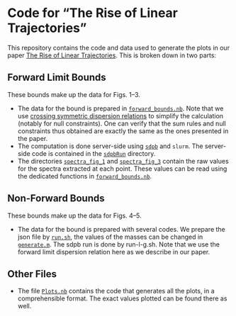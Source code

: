 # Code for “The Rise of Linear Trajectories”

This repository contains the code and data used to generate the plots in
our paper
[The Rise of Linear Trajectories](https://arxiv.org/abs/2510.07991).
This is broken down in two parts:

## Forward Limit Bounds

These bounds make up the data for Figs. 1–3.

- The data for the bound is prepared in
  [`forward_bounds.nb`](forward_bounds.nb). Note that we use
  [crossing symmetric dispersion relations](https://doi.org/10.1103/PhysRevLett.126.181601)
  to simplify the calculation (notably for null constraints). One can
  verify that the sum rules and null constraints thus obtained are
  exactly the same as the ones presented in the paper.
- The computation is done server-side using
  [`sdpb`](https://github.com/davidsd/sdpb) and `slurm`. The server-side
  code is contained in the [`sdpbRun`](sdpbRun) directory.
- The directories [`spectra_fig_1`](spectra_fig_1) and
  [`spectra_fig_3`](spectra_fig_3) contain the raw values for the
  spectra extracted at
  each point. These values can be read using the dedicated functions in
  [`forward_bounds.nb`](forward_bounds.nb).

## Non-Forward Bounds

These bounds make up the data for Figs. 4–5.
- The data for the bound is prepared with several codes. We prepare the json file by [`run.sh`](run.sh), the values of the masses can be changed in [`generate.m`](generate.m). The sdpb run is done by run-l-g.sh. Note that we use the forward limit dispersion relation here as we describe in our paper.

## Other Files

- The file [`Plots.nb`](Plots.nb) contains the code that generates all the plots, in a comprehensible format. The exact values plotted can be found there as well.
